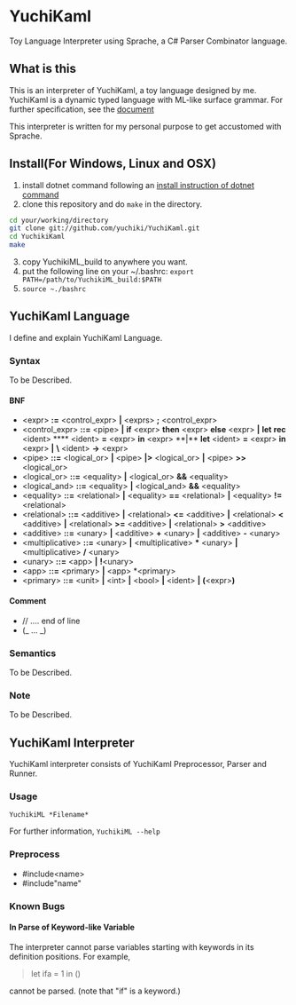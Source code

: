 # YuchiKaml

Toy Language Interpreter using Sprache, a C# Parser Combinator language.

## What is this

This is an interpreter of YuchiKaml, a toy language designed by me.
YuchiKaml is a dynamic typed language with ML-like surface grammar. For further specification, see the [document](document/main.pdf)

This interpreter is written for my personal purpose to get accustomed with Sprache.

## Install(For Windows, Linux and OSX)

1. install dotnet command following an [install instruction of dotnet command](https://dotnet.microsoft.com/learn/dotnet/hello-world-tutorial)
2. clone this repository and do `make` in the directory.

```sh
cd your/working/directory
git clone git://github.com/yuchiki/YuchiKaml.git
cd YuchikiKaml
make
```

3. copy YuchikiML_build to anywhere you want.
4. put the following line on your ~/.bashrc: `export PATH=/path/to/YuchikiML_build:$PATH`
5. `source ~./bashrc`

## YuchiKaml Language

I define and explain YuchiKaml Language.

### Syntax

To be Described.

#### BNF

-   \<expr\> **:=** \<control_expr> **|** \<exprs\> **;** \<control_expr>
-   \<control_expr\> **::=** \<pipe\> **|** **if** \<expr\> **then** \<expr\> **else** \<expr\> **|** **let** **rec** \<ident\> **\*\* <ident\> **=** \<expr\> **in** \<expr\> **|\*\* **let** \<ident\> **=** \<expr\> **in** \<expr\> **|** **\\** \<ident\> **->** \<expr\>
-   \<pipe\> **::=** \<logical_or\> **|** \<pipe\> **|>** \<logical_or\> **|** \<pipe\> **>>** \<logical_or\>
-   \<logical_or\> **::=** \<equality\> **|** \<logical_or\> **&&** \<equality\>
-   \<logical_and\> **::=** \<equality\> **|** \<logical_and\> **&&** \<equality\>
-   \<equality\> **::=** \<relational\> **|** \<equality\> **==** \<relational\> **|** \<equality\> **!=** \<relational\>
-   \<relational\> **::=** \<additive\> **|** \<relational\> **<=** \<additive\> **|** \<relational\> **<** \<additive\> **|** <relational\> **>=** \<additive\> **|** \<relational\> **>** \<additive\>
-   \<additive\> **::=** \<unary\> **|** \<additive\> **+** \<unary\> **|** \<additive\> **-** \<unary\>
-   \<multiplicative\> **::=** \<unary\> **|** \<multiplicative\> **\*** \<unary\> **|** \<multiplicative\> **/** \<unary\>
-   \<unary\> **::=** \<app\> **|** **!**\<unary\>
-   \<app\> **::=** \<primary\> **|** \<app\> \*<primary\>
-   \<primary\> **::=** \<unit\> **|** \<int\> **|** \<bool\> **|** \<ident\> **|** **(**\<expr\>**)**

#### Comment

-   // .... end of line
-   (_ ... _)

### Semantics

To be Described.

### Note

To be Described.

## YuchiKaml Interpreter

YuchiKaml interpreter consists of YuchiKaml Preprocessor, Parser and Runner.

### Usage

`YuchikiML *Filename*`

For further information,
`YuchikiML --help`

### Preprocess

-   #include\<name\>
-   #include"name"

### Known Bugs

#### In Parse of Keyword-like Variable

The interpreter cannot parse variables starting with keywords in its definition positions.
For example,

> let ifa = 1 in ()

cannot be parsed. (note that "if" is a keyword.)
